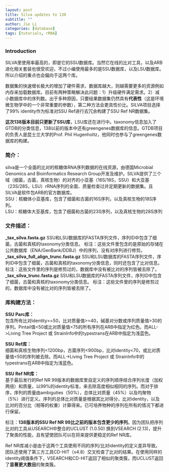 ```yaml
---
layout: post
title: Silva updates to 138
subtitle: ""
author: Jie Li
categories: [database]
tags: [tutorials, rRNA]
---
```


### Introduction
SILVA里使用率最高的，即是它的SSU数据库。当然它在线的比对工具，以及ARB进化相关套装也很受欢迎，不过小编使用最多的是SSU数据库，以及LSU数据库。所以介绍的重点也会偏向于这两个库。

数据集的快速增长极大的增加了硬件需求，数据库越大，则越需要更多的资源例如内存来加载数据库。目前有两种策略解决此问题：1）升级硬件满足需求。2）减小数据库中的序列数。出于多种原因，只要结果数据集仍然具有**代表性**（这是环境微生物学中的一个非常重要的参数），第二种方法会更具性价比。SILVA项目选择了99% identity作为标准对SSU Ref进行去冗余构建了SSU Ref NR数据集。

**这次138版本目前只更新了SSU库**，LSU库还在进行中。taxonomy信息加入了GTDB的分类信息，138以前的版本中还有greengenes数据库的信息。GTDB项目的负责人是昆士兰大学的Prof. Phil Hugenholtz，他同时也参与了greengenes数据库的构建。

### 简介：
silva是一个全面的比对的核糖体RNA序列数据的在线资源，由德国Microbial Genomics and Bioinformatics Research Group开发及维护。SILVA提供了三个域（细菌，古菌，真核生物）的对齐的小亚基（16S/18S，SSU）和大亚基（23S/28S，LSU）rRNA序列的全面、质量检查过并定期更新的数据集。且SILVA是软件包ARB的官方数据库。  
SSU：核糖体小亚基库，包含了细菌和古菌的16S序列，以及真核生物的18S序列。  
LSU：核糖体大亚基库，包含了细菌和古菌的23S序列，以及真核生物的28S序列

### 文件描述：
**_tax_silva.fasta.gz**
SSU和LSU数据库的FASTA序列文件，序列ID中包含了细菌，古菌和真核的taxonomy分类信息。
标注：这些文件里包含的是原始的存储在公共数据库（ENA/GenBank/DDBJ）中的序列，没有对序列进行修剪。  
**_tax_silva_full_align_trunc.fasta.gz**
SSU和LSU数据库的FASTA序列文件，序列ID中包含了细菌，古菌和真核的taxonomy分类信息，同时还包含了比对信息。
标注：这些文件里的序列是修剪过的，数据库中没有被比对的序列皆被去除了。  
**_tax_silva_trunc.fasta.gz**
SSU和LSU数据库的FASTA序列文件，序列ID中包含了细菌，古菌和真核的taxonomy分类信息。
标注：这些文件里的序列是修剪过的，数据库中没有被比对的序列皆被去除了。

### 库构建方法：
**SSU Parc库：**  
包含所有比对identity>=50，比对质量值>=40，碱基对分数或序列质量值>30的序列。Pintail值<50或比对质量值<75的所有序列在ARB中指定为红色。而ALL->Living Tree Project 或 StrainInfo中的typestrans在ARB中指定为浅蓝色。

**SSU Ref库：**  
细菌和真核生物序列<1200bp，古菌序列<900bp，比对identity<70，或比对质量值<50的序列被去除。而ALL->Living Tree Project 或 StrainInfo中的typestrans在ARB中指定为浅蓝色。

**SSU Ref NR库：**  
基于最后发行的Ref NR 99版本的数据库里自定义的序列顺序结合序列长度（加权两倍）和质量，以99%的identity标准，来去除高度相似相同的序列。而对于排序，序列的质量由ambiguties（50%），总体比对质量（45%）以及均聚物（5%）进行定义。序列的总体比对质量是根据其比对得分，比对identity，以及比对的百分比（相等的权重）计算得来。已可培养物种的序列在所有的情况下都进行保留。

标注：**138版本的SSU Ref NR 99比之前的版本包含更少的序列**。因为团队把序列比对的工具从USEARCH中整合的UCLUST (1.0.50) 换到VSEARCH (2.13)，提升了聚类的性能，且有望使团队可以在将来提供更稳定的Ref NR库。  

Ref NR库减小是由于这两个工具使用不同的序列/比对identity的定义差异导致。团队还使用了第三方工具CD-HIT（v4.8）交叉检查了比对的结果。在使用同样的identity阈值条件下，VSEARCH和CD-HIT返回了相似的聚类簇，而UCLUST返回了**显著更大数目**的聚类簇。
